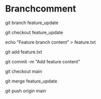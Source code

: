 # Branchcomment


git branch feature_update

git checkout feature_update

echo "Feature branch content" > feature.txt

git add feature.txt

git commit -m "Add feature content"

git checkout main

git merge feature_update

git push origin main
